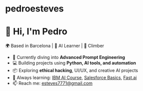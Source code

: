# pedroesteves

# 👋 Hi, I'm Pedro

🌍 Based in Barcelona | 🎯 AI Learner | 🧗 Climber

- 🔭 Currently diving into **Advanced Prompt Engineering**
- 💻 Building projects using **Python, AI tools, and automation**
- 📦 Exploring **ethical hacking**, UI/UX, and creative AI projects
- 🌱 Always learning: [IBM AI Course](#), [Salesforce Basics](#), [Fast.ai](#)
- 📫 Reach me: esteves7771@gmail.com
